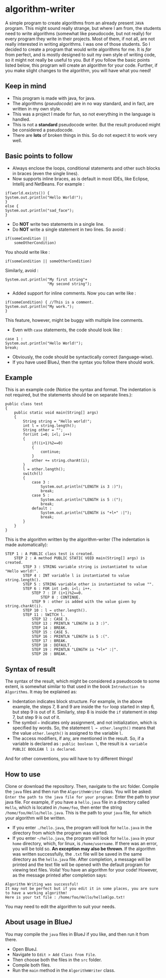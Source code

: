 # algorithm-writer
A simple program to create algorithms from an already present `JAVA` program. This might sound really strange, but where I am from, the students need to write algorithms (somewhat like pseudocode, but not really) for every program they write in their projects. Most of them, if not all, are not really interested in writing algorithms. I was one of those students. So I decided to create a program that would write algorithms for me. It is *far* from perfect, and is mostly designed to suit my own style of writing code, so it might not really be useful to you. But if you follow the basic points listed below, this program will create an algorithm for your code. Further, if you make slight changes to the algorithm, you will have what you need! 

## Keep in mind
* This program is made with java, for java.
* The algorithms (*pseudocode*) are in no way standard, and in fact, are written in my own style.
* This was a project I made for fun, so not everything in the language is handled.
* This is not a **standard** pseudocode writer. But the result produced might be considered a pseudocode.
* There are **lots** of broken things in this. So do not expect it to work very well.

## Basic points to follow
* Always enclose the loops, conditional statements and other such blocks in braces (even the single lines).
* Now supports inline braces, as is default in most IDEs, like Eclipse, Intellij and NetBeans. For example :
```
if(world.exists()) {
System.out.println("Hello World!");
}
else {
System.out.println("sad_face");
}
```
* Do **NOT** write two statements in a single line.
* Do **NOT** write a single statement in two lines. So avoid :
```
if(someCondition ||
    someOtherCondition)
```
You should write like :
```
if(someCondition || someOtherCondition)
```
Similarly, avoid :
```
System.out.println("My first string"+
                   "My second string");
```
* Added support for inline comments. Now you can write like :
```
if(someCondition) { //This is a comment.
System.out.println("My work.");
}
```
This feature, however, might be buggy with multiple line comments.
* Even with `case` statements, the code should look like :
```
case 1 :
System.out.println("Hello World!");
break;
```
* Obviously, the code should be syntactically correct (language-wise).
* If you have used BlueJ, then the syntax you follow there should work.

## Example
This is an example code (Notice the syntax and format. The indentation is not required, but the statements should be on separate lines.):
```
public class test
{
    public static void main(String[] args)
    {
        String string = "Hello world!";
        int l = string.length();
        String other = "";
        for(int i=0; i<l; i++)
        {
            if((i+1)%2==0)
            {
                continue;
            }
            other += string.charAt(i);
        }
        l = other.length();
        switch(l)
        {
            case 3 :
                System.out.println("LENGTH is 3 :)");
                break;
            case 5 :
                System.out.println("LENGTH is 5 :(");
                break;
            default :
                System.out.println("LENGTH is "+l+" :|");
                break;
        }
    }
}
```
This is the algorithm written by the algorithm-writer (The indentation is made automatically):
```
STEP 1 : A PUBLIC class test is created.
	STEP 2 : A method PUBLIC STATIC VOID main(String[] args) is created.
		STEP 3 : STRING variable string is instantiated to value "Hello world!".
		STEP 4 : INT variable l is instantiated to value string.length().
		STEP 5 : STRING variable other is instantiated to value "".
		STEP 6 : FOR int i=0; i<l; i++.
			STEP 7 : IF (i+1)%2==0.
				STEP 8 : CONTINUE.
			STEP 9 : other is added with the value given by string.charAt(i).
		STEP 10 : l ← other.length().
		STEP 11 : SWITCH l.
			STEP 12 : CASE 3.
			STEP 13 : PRINTLN "LENGTH is 3 :)".
			STEP 14 : BREAK.
			STEP 15 : CASE 5.
			STEP 16 : PRINTLN "LENGTH is 5 :(".
			STEP 17 : BREAK.
			STEP 18 : DEFAULT.
			STEP 19 : PRINTLN "LENGTH is "+l+" :|".
			STEP 20 : BREAK.
```
## Syntax of result
The syntax of the result, which might be considered a pseudocode to some extent, is somewhat similar to that used in the book `Introduction to Algorithms`. It may be explained as:

* Indentation indicates block structure. For example, in the above example, the steps 7, 8 and 9 are inside the `for` loop started in step 6, but step 9 is out of it. Similarly, step 8 is inside the `if` statement in step 7, but step 9 is out of it.
* The symbol `←` indicates only assignment, and not initialization, which is specified by words. So, the statement `l ← other.length()` means that the value `other.length()` is assigned to the variable `l`.
* The access modifiers, if any, are mentioned in the result. So, if a variable is declared as : `public boolean l`, the result is `A variable PUBLIC BOOLEAN l is declared`.

And for other conventions, you will have to try different things!

## How to use
Clone or download the repository. Then, navigate to the src folder. Compile the `java` files and then run the `AlgorithmWriter` class. You will be asked:
`Enter the path to the java file for your program:`
Enter the path to your java file. For example, if you have a `hello.java` file in a directory called `Hello`, which is located in `/home/foo`, then enter the string `/home/foo/Hello/hello.java`. This is the path to your `java` file, for which your algorithm will be written.
* If you enter `./hello.java`, the program will look for `hello.java` in the directory from which the program was started.
* If you enter `~/hello.java`, the program will look for `hello.java` in your `home` directory, which, for linux, is `/home/username`.
If there was an error, you will be told so. **An exception may also be thrown**. If the algorithm was written successfully, the `.txt` file will be saved in the same directory as the `hello.java` file. After completion, a message will be printed and the text file will be opened with the default program for viewing text files.
Voila! You have an algorithm for your code!
However, as the message printed after completion says:
```
Algorithm Writing was successful!
It may not be perfect but if you edit it in some places, you are sure to have a working algorithm!
Here is your txt file : /home/foo/Hello/helloAlgo.txt!
```
You may need to edit the algorithm to suit your needs.

## About usage in BlueJ
You may compile the `java` files in BlueJ if you like, and then run it from there.
* Open BlueJ.
* Navigate to `Edit > Add Class from File`.
* Then choose both the files in the `src` folder.
* Compile both files.
* Run the `main` method in the `AlgorithmWriter` class.
